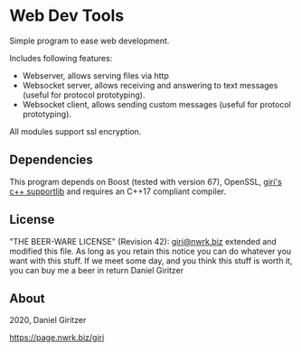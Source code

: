 Web Dev Tools
=============

Simple program to ease web development.

Includes following features:
* Webserver, allows serving files via http
* Websocket server, allows receiving and answering to text messages (useful for protocol prototyping).
* Websocket client, allows sending custom messages (useful for protocol prototyping).

All modules support ssl encryption.

## Dependencies

This program depends on Boost (tested with version 67), OpenSSL, [giri's c++ supportlib](https://github.com/nwrkbiz/Cpp-SupportLibrary) and requires an C++17 compliant compiler.

## License

"THE BEER-WARE LICENSE" (Revision 42):
<giri@nwrk.biz> extended and modified this file. As long as you retain this notice you
can do whatever you want with this stuff. If we meet some day, and you think
this stuff is worth it, you can buy me a beer in return Daniel Giritzer

## About

2020, Daniel Giritzer

https://page.nwrk.biz/giri